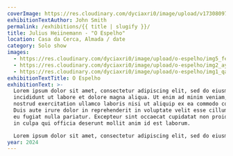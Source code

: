 ```yaml
---
coverImage: https://res.cloudinary.com/dyciaxri0/image/upload/v1730809726/o-espelho/img1-cover_mta4zk.jpg
exhibitionTextAuthor: John Smith
permalink: /exhibitions/{{ title | slugify }}/
title: Julius Heiinemann - "O Espelho"
location: Casa da Cerca, Almada / date
category: Solo show
images:
  - https://res.cloudinary.com/dyciaxri0/image/upload/o-espelho/img5_feydhx
  - https://res.cloudinary.com/dyciaxri0/image/upload/o-espelho/img2_ayki0h
  - https://res.cloudinary.com/dyciaxri0/image/upload/o-espelho/img1_qavejb
exhibitionTextTitle: O Espelho
exhibitionText: >-
  Lorem ipsum dolor sit amet, consectetur adipiscing elit, sed do eiusmod tempor
  incididunt ut labore et dolore magna aliqua. Ut enim ad minim veniam, quis
  nostrud exercitation ullamco laboris nisi ut aliquip ex ea commodo consequat.
  Duis aute irure dolor in reprehenderit in voluptate velit esse cillum dolore
  eu fugiat nulla pariatur. Excepteur sint occaecat cupidatat non proident, sunt
  in culpa qui officia deserunt mollit anim id est laborum.

  Lorem ipsum dolor sit amet, consectetur adipiscing elit, sed do eiusmod tempor incididunt ut labore et dolore magna aliqua. Ut enim ad minim veniam, quis nostrud exercitation ullamco laboris nisi ut aliquip ex ea commodo consequat. Duis aute irure dolor in reprehenderit in voluptate velit esse cillum dolore eu fugiat nulla pariatur. Excepteur sint occaecat cupidatat non proident, sunt in culpa qui officia deserunt mollit anim id est laborum.
year: 2024
---
```

